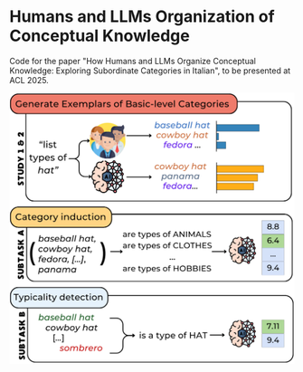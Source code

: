 # Humans and LLMs Organization of Conceptual Knowledge

Code for the paper "How Humans and LLMs Organize Conceptual Knowledge: Exploring Subordinate Categories in Italian", to be presented at ACL 2025.

![Humans and LLMs Organization graphical abstract](assets/graphical_concetpCategoriesLLMs.png "Humans and LLMs Organization graphical abstract")
